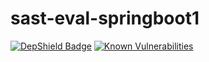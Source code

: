 # sast-eval-springboot1

[![DepShield Badge](https://depshield.sonatype.org/badges/jozseftiborcz/sast-eval-springboot1/depshield.svg)](https://depshield.github.io)
[![Known Vulnerabilities](https://snyk.io/test/github/jozseftiborcz/sast-eval-springboot1/badge.svg)](https://snyk.io/test/github/jozseftiborcz/sast-eval-springboot1)
